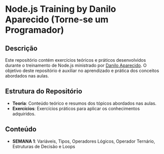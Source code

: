 # Node.js Training by Danilo Aparecido (Torne-se um Programador)

## Descrição

Este repositório contém exercícios teóricos e práticos desenvolvidos durante o treinamento de Node.js ministrado por [Danilo Aparecido](https://www.youtube.com/@torneseumprogramador/featured). O objetivo deste repositório é auxiliar no aprendizado e prática dos conceitos abordados nas aulas.

## Estrutura do Repositório

- **Teoria**: Conteúdo teórico e resumos dos tópicos abordados nas aulas.
- **Exercícios**: Exercícios práticos para aplicar os conhecimentos adquiridos.

## Conteúdo 

- **SEMANA 1**: Variáveis, Tipos, Operadores Lógicos, Operador Ternário, Estruturas de Decisão e Loops